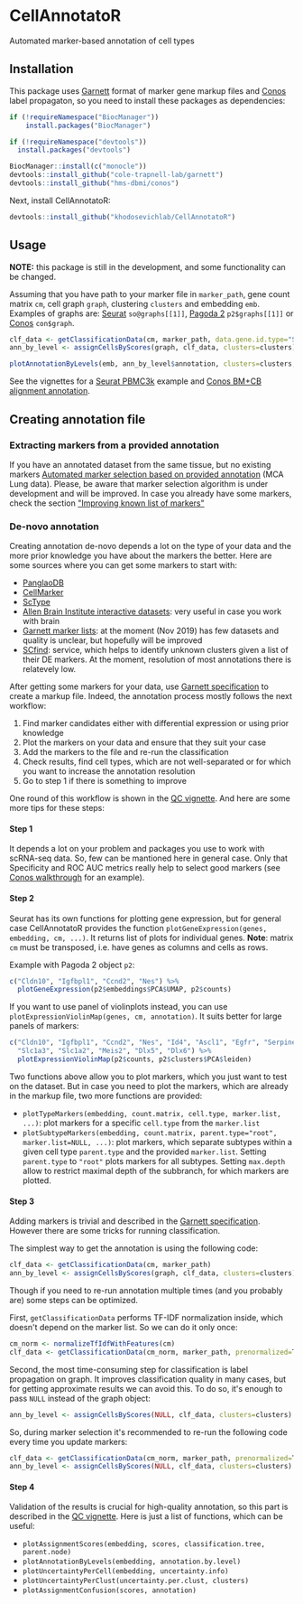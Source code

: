 # CellAnnotatoR
Automated marker-based annotation of cell types

## Installation

This package uses [Garnett](https://cole-trapnell-lab.github.io/garnett/docs/) format of marker gene markup files and 
[Conos](https://github.com/hms-dbmi/conos) label propagaton, so you need to install these packages as dependencies:

```r
if (!requireNamespace("BiocManager"))
    install.packages("BiocManager")

if (!requireNamespace("devtools"))
  install.packages("devtools")

BiocManager::install(c("monocle"))
devtools::install_github("cole-trapnell-lab/garnett")
devtools::install_github("hms-dbmi/conos")
```

Next, install CellAnnotatoR:

```r
devtools::install_github("khodosevichlab/CellAnnotatoR")
```

## Usage

**NOTE:** this package is still in the development, and some functionality can be changed.

Assuming that you have path to your marker file in `marker_path`, gene count matrix `cm`, cell graph `graph`, clustering `clusters` and embedding `emb`. 
Examples of graphs are: [Seurat](https://github.com/satijalab/seurat/wiki/Seurat) `so@graphs[[1]]`, 
[Pagoda 2](https://github.com/hms-dbmi/pagoda2) `p2$graphs[[1]]` or [Conos](https://github.com/hms-dbmi/conos) `con$graph`.

```r
clf_data <- getClassificationData(cm, marker_path, data.gene.id.type="SYMBOL", marker.gene.id.type="SYMBOL")
ann_by_level <- assignCellsByScores(graph, clf_data, clusters=clusters)

plotAnnotationByLevels(emb, ann_by_level$annotation, clusters=clusters, size=0.2, font.size=c(2, 4), shuffle.colors=T)
```

See the vignettes for a [Seurat PBMC3k](vignettes/seurat_pbmc3k.md) example and [Conos BM+CB alignment annotation](vignettes/conos_bm_cb.md).

## Creating annotation file

### Extracting markers from a provided annotation

If you have an annotated dataset from the same tissue, but no existing markers [Automated marker selection based on provided annotation](vignettes/mca_marker_selection.md) (MCA Lung data). Please, be aware that marker selection algorithm is under development and will be improved. In case you already have some markers, check the section ["Improving known list of markers"](vignettes/mca_marker_selection.md#improving-known-list-of-markers)

### De-novo annotation

Creating annotation de-novo depends a lot on the type of your data and the more prior knowledge you have about the markers the better.
Here are some sources where you can get some markers to start with:

- [PanglaoDB](https://panglaodb.se/)
- [CellMarker](http://biocc.hrbmu.edu.cn/CellMarker/)
- [ScType](https://sctype.fimm.fi/database.php)
- [Allen Brain Institute interactive datasets](https://portal.brain-map.org/atlases-and-data/rnaseq): very useful in case you work with brain
- [Garnett marker lists](https://cole-trapnell-lab.github.io/garnett/classifiers/): at the moment (Nov 2019) has few datasets and quality is unclear, but hopefully will be improved
- [SCfind](https://scfind.sanger.ac.uk/): service, which helps to identify unknown clusters given a list of their DE markers. At the moment, resolution of most annotations there is relatevely low.

After getting some markers for your data, use [Garnett specification](https://cole-trapnell-lab.github.io/garnett/docs/#constructing-a-marker-file) to create a markup file.
Indeed, the annotation process mostly follows the next workflow:

1. Find marker candidates either with differential expression or using prior knowledge
2. Plot the markers on your data and ensure that they suit your case
3. Add the markers to the file and re-run the classification
4. Check results, find cell types, which are not well-separated or for which you want to increase the annotation resolution
5. Go to step 1 if there is something to improve

One round of this workflow is shown in the [QC vignette](vignettes/mca_qc.md). And here are some more tips for these steps:

#### Step 1

It depends a lot on your problem and packages you use to work with scRNA-seq data. So, few can be mantioned here in general case. Only that Specificity and ROC AUC metrics really help to select good markers (see [Conos walkthrough](https://github.com/hms-dbmi/conos/blob/dev/vignettes/walkthrough.md#cluster-markers) for an example).

#### Step 2

Seurat has its own functions for plotting gene expression, but for general case CellAnnotatoR provides the function `plotGeneExpression(genes, embedding, cm, ...)`. 
It returns list of plots for individual genes. **Note**: matrix `cm` must be transposed, i.e. have genes as columns and cells as rows.

Example with Pagoda 2 object `p2`:

```R
c("Cldn10", "Igfbpl1", "Ccnd2", "Nes") %>% 
  plotGeneExpression(p2$embeddings$PCA$UMAP, p2$counts)
```

If you want to use panel of violinplots instead, you can use `plotExpressionViolinMap(genes, cm, annotation)`. It suits better for large panels of markers:

```R
c("Cldn10", "Igfbpl1", "Ccnd2", "Nes", "Id4", "Ascl1", "Egfr", "Serpine2", "Dcx", "Tubb3",
  "Slc1a3", "Slc1a2", "Meis2", "Dlx5", "Dlx6") %>% 
  plotExpressionViolinMap(p2$counts, p2$clusters$PCA$leiden)
```

Two functions above allow you to plot markers, which you just want to test on the dataset. But in case you need to plot the markers, which are already in the markup file, two more functions are provided:

- `plotTypeMarkers(embedding, count.matrix, cell.type, marker.list, ...)`: plot markers for a specific `cell.type` from the `marker.list`
- `plotSubtypeMarkers(embedding, count.matrix, parent.type="root", marker.list=NULL, ...)`: plot markers, which separate subtypes within a given cell type `parent.type` and the provided `marker.list`. Setting `parent.type` to `"root"` plots markers for all subtypes. Setting `max.depth` allow to restrict maximal depth of the subbranch, for which markers are plotted.

#### Step 3

Adding markers is trivial and described in the [Garnett specification](https://cole-trapnell-lab.github.io/garnett/docs/#constructing-a-marker-file). However there are some tricks for running classification.

The simplest way to get the annotation is using the following code:

```R
clf_data <- getClassificationData(cm, marker_path)
ann_by_level <- assignCellsByScores(graph, clf_data, clusters=clusters)
```

Though if you need to re-run annotation multiple times (and you probably are) some steps can be optimized.

First, `getClassificationData` performs TF-IDF normalization inside, which doesn't depend on the marker list. So we can do it only once:

```R
cm_norm <- normalizeTfIdfWithFeatures(cm)
clf_data <- getClassificationData(cm_norm, marker_path, prenormalized=T)
```

Second, the most time-consuming step for classification is label propagation on graph. It improves classification quality in many cases, but for getting approximate results we can avoid this. 
To do so, it's enough to pass `NULL` instead of the graph object:

```R
ann_by_level <- assignCellsByScores(NULL, clf_data, clusters=clusters)
```

So, during marker selection it's recommended to re-run the following code every time you update markers:

```R
clf_data <- getClassificationData(cm_norm, marker_path, prenormalized=T)
ann_by_level <- assignCellsByScores(NULL, clf_data, clusters=clusters)
```

#### Step 4

Validation of the results is crucial for high-quality annotation, so this part is described in the [QC vignette](vignettes/mca_qc.md). Here is just a list of functions, which can be useful:

- `plotAssignmentScores(embedding, scores, classification.tree, parent.node)`
- `plotAnnotationByLevels(embedding, annotation.by.level)`
- `plotUncertaintyPerCell(embedding, uncertainty.info)`
- `plotUncertaintyPerClust(uncertainty.per.clust, clusters)`
- `plotAssignmentConfusion(scores, annotation)`
